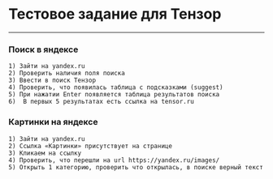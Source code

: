 # Тестовое задание для Тензор
---
### Поиск в яндексе
    1) Зайти на yandex.ru
    2) Проверить наличия поля поиска
    3) Ввести в поиск Тензор
    4) Проверить, что появилась таблица с подсказками (suggest) 
    5) При нажатии Enter появляется таблица результатов поиска
    6)  В первых 5 результатах есть ссылка на tensor.ru

### Картинки на яндексе
    1) Зайти на yandex.ru
    2) Ссылка «Картинки» присутствует на странице
    3) Кликаем на ссылку
    4) Проверить, что перешли на url https://yandex.ru/images/
    5) Открыть 1 категорию, проверить что открылась, в поиске верный текст

